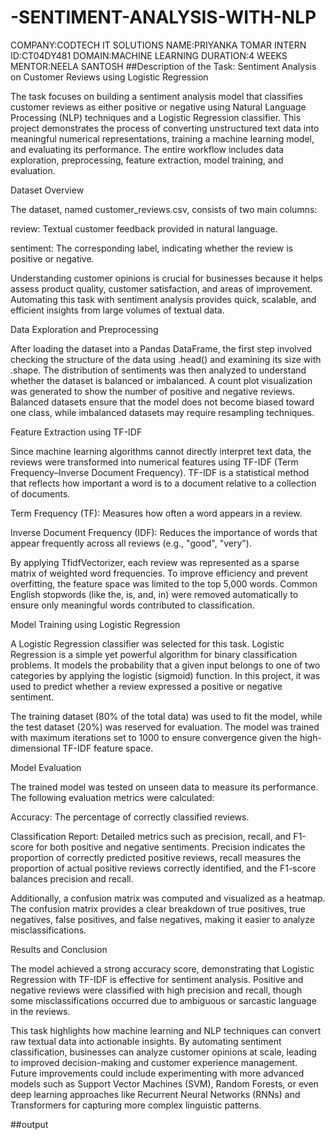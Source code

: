 # -SENTIMENT-ANALYSIS-WITH-NLP
COMPANY:CODTECH IT SOLUTIONS NAME:PRIYANKA TOMAR INTERN ID:CT04DY481 DOMAIN:MACHINE LEARNING DURATION:4 WEEKS MENTOR:NEELA SANTOSH
##Description of the Task: Sentiment Analysis on Customer Reviews using Logistic Regression

The task focuses on building a sentiment analysis model that classifies customer reviews as either positive or negative using Natural Language Processing (NLP) techniques and a Logistic Regression classifier. This project demonstrates the process of converting unstructured text data into meaningful numerical representations, training a machine learning model, and evaluating its performance. The entire workflow includes data exploration, preprocessing, feature extraction, model training, and evaluation.

Dataset Overview

The dataset, named customer_reviews.csv, consists of two main columns:

review: Textual customer feedback provided in natural language.

sentiment: The corresponding label, indicating whether the review is positive or negative.

Understanding customer opinions is crucial for businesses because it helps assess product quality, customer satisfaction, and areas of improvement. Automating this task with sentiment analysis provides quick, scalable, and efficient insights from large volumes of textual data.

Data Exploration and Preprocessing

After loading the dataset into a Pandas DataFrame, the first step involved checking the structure of the data using .head() and examining its size with .shape. The distribution of sentiments was then analyzed to understand whether the dataset is balanced or imbalanced. A count plot visualization was generated to show the number of positive and negative reviews. Balanced datasets ensure that the model does not become biased toward one class, while imbalanced datasets may require resampling techniques.

Feature Extraction using TF-IDF

Since machine learning algorithms cannot directly interpret text data, the reviews were transformed into numerical features using TF-IDF (Term Frequency–Inverse Document Frequency). TF-IDF is a statistical method that reflects how important a word is to a document relative to a collection of documents.

Term Frequency (TF): Measures how often a word appears in a review.

Inverse Document Frequency (IDF): Reduces the importance of words that appear frequently across all reviews (e.g., "good", "very").

By applying TfidfVectorizer, each review was represented as a sparse matrix of weighted word frequencies. To improve efficiency and prevent overfitting, the feature space was limited to the top 5,000 words. Common English stopwords (like the, is, and, in) were removed automatically to ensure only meaningful words contributed to classification.

Model Training using Logistic Regression

A Logistic Regression classifier was selected for this task. Logistic Regression is a simple yet powerful algorithm for binary classification problems. It models the probability that a given input belongs to one of two categories by applying the logistic (sigmoid) function. In this project, it was used to predict whether a review expressed a positive or negative sentiment.

The training dataset (80% of the total data) was used to fit the model, while the test dataset (20%) was reserved for evaluation. The model was trained with maximum iterations set to 1000 to ensure convergence given the high-dimensional TF-IDF feature space.

Model Evaluation

The trained model was tested on unseen data to measure its performance. The following evaluation metrics were calculated:

Accuracy: The percentage of correctly classified reviews.

Classification Report: Detailed metrics such as precision, recall, and F1-score for both positive and negative sentiments. Precision indicates the proportion of correctly predicted positive reviews, recall measures the proportion of actual positive reviews correctly identified, and the F1-score balances precision and recall.

Additionally, a confusion matrix was computed and visualized as a heatmap. The confusion matrix provides a clear breakdown of true positives, true negatives, false positives, and false negatives, making it easier to analyze misclassifications.

Results and Conclusion

The model achieved a strong accuracy score, demonstrating that Logistic Regression with TF-IDF is effective for sentiment analysis. Positive and negative reviews were classified with high precision and recall, though some misclassifications occurred due to ambiguous or sarcastic language in the reviews.

This task highlights how machine learning and NLP techniques can convert raw textual data into actionable insights. By automating sentiment classification, businesses can analyze customer opinions at scale, leading to improved decision-making and customer experience management. Future improvements could include experimenting with more advanced models such as Support Vector Machines (SVM), Random Forests, or even deep learning approaches like Recurrent Neural Networks (RNNs) and Transformers for capturing more complex linguistic patterns.

##output

